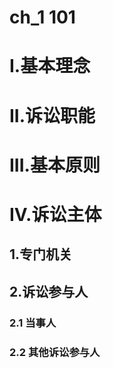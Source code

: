 # ch_1 101
# I.基本理念



# II.诉讼职能




# III.基本原则




# IV.诉讼主体
## 1.专门机关


## 2.诉讼参与人
### 2.1 当事人


### 2.2 其他诉讼参与人